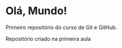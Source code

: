 # Olá, Mundo!
 Primeiro repositório do curso de Git e GitHub.

 Repositório criado na primeira aula
